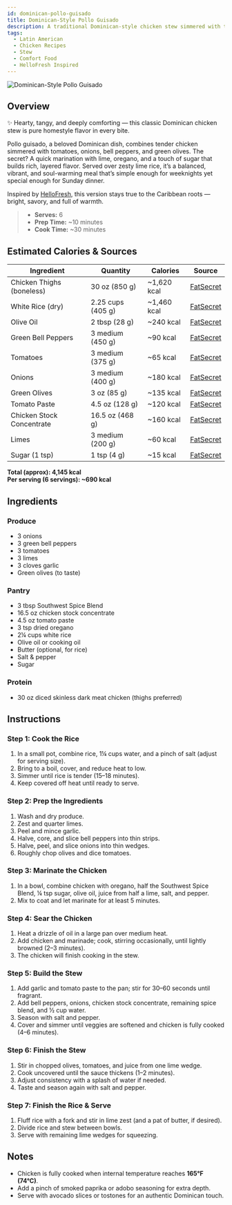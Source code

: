 ```yaml
---
id: dominican-pollo-guisado
title: Dominican-Style Pollo Guisado
description: A traditional Dominican-style chicken stew simmered with tomato, bell pepper, onions, olives, and spices — served with lime-infused white rice for a cozy, flavorful meal.
tags:
  - Latin American
  - Chicken Recipes
  - Stew
  - Comfort Food
  - HelloFresh Inspired
---
```


![Dominican-Style Pollo Guisado](/img/hispanic/dominican_pollo_guisado/cover.png)

## Overview

✨ Hearty, tangy, and deeply comforting — this classic Dominican chicken stew is pure homestyle flavor in every bite.

Pollo guisado, a beloved Dominican dish, combines tender chicken simmered with tomatoes, onions, bell peppers, and green olives. The secret? A quick marination with lime, oregano, and a touch of sugar that builds rich, layered flavor. Served over zesty lime rice, it’s a balanced, vibrant, and soul-warming meal that’s simple enough for weeknights yet special enough for Sunday dinner.

Inspired by [HelloFresh], this version stays true to the Caribbean roots — bright, savory, and full of warmth.

> - **Serves:** 6
> - **Prep Time:** ~10 minutes
> - **Cook Time:** ~30 minutes

## Estimated Calories & Sources

| **Ingredient**            | **Quantity**      | **Calories** | **Source**                                                                                    |
| ------------------------- | ----------------- | ------------ | --------------------------------------------------------------------------------------------- |
| Chicken Thighs (boneless) | 30 oz (850 g)     | ~1,620 kcal  | [FatSecret](https://www.fatsecret.com/calories-nutrition/usda/chicken-thigh-meat-only-cooked) |
| White Rice (dry)          | 2.25 cups (405 g) | ~1,460 kcal  | [FatSecret](https://www.fatsecret.com/calories-nutrition/usda/white-rice-long-grain-raw)      |
| Olive Oil                 | 2 tbsp (28 g)     | ~240 kcal    | [FatSecret](https://www.fatsecret.com/calories-nutrition/generic/olive-oil)                   |
| Green Bell Peppers        | 3 medium (450 g)  | ~90 kcal     | [FatSecret](https://www.fatsecret.com/calories-nutrition/usda/peppers-sweet-green-raw)        |
| Tomatoes                  | 3 medium (375 g)  | ~65 kcal     | [FatSecret](https://www.fatsecret.com/calories-nutrition/usda/tomatoes-red-ripe-raw)          |
| Onions                    | 3 medium (400 g)  | ~180 kcal    | [FatSecret](https://www.fatsecret.com/calories-nutrition/usda/onions)                         |
| Green Olives              | 3 oz (85 g)       | ~135 kcal    | [FatSecret](https://www.fatsecret.com/calories-nutrition/usda/olives-green)                   |
| Tomato Paste              | 4.5 oz (128 g)    | ~120 kcal    | [FatSecret](https://www.fatsecret.com/calories-nutrition/usda/tomato-paste)                   |
| Chicken Stock Concentrate | 16.5 oz (468 g)   | ~160 kcal    | [FatSecret](https://www.fatsecret.com/calories-nutrition/generic/chicken-broth)               |
| Limes                     | 3 medium (200 g)  | ~60 kcal     | [FatSecret](https://www.fatsecret.com/calories-nutrition/usda/limes-raw)                      |
| Sugar (1 tsp)             | 1 tsp (4 g)       | ~15 kcal     | [FatSecret](https://www.fatsecret.com/calories-nutrition/usda/sugar)                          |

**Total (approx): 4,145 kcal**  
**Per serving (6 servings): ~690 kcal**

## Ingredients

### Produce

- 3 onions
- 3 green bell peppers
- 3 tomatoes
- 3 limes
- 3 cloves garlic
- Green olives (to taste)

### Pantry

- 3 tbsp Southwest Spice Blend
- 16.5 oz chicken stock concentrate
- 4.5 oz tomato paste
- 3 tsp dried oregano
- 2¼ cups white rice
- Olive oil or cooking oil
- Butter (optional, for rice)
- Salt & pepper
- Sugar

### Protein

- 30 oz diced skinless dark meat chicken (thighs preferred)

## Instructions

### Step 1: Cook the Rice

1. In a small pot, combine rice, 1¼ cups water, and a pinch of salt (adjust for serving size).
2. Bring to a boil, cover, and reduce heat to low.
3. Simmer until rice is tender (15–18 minutes).
4. Keep covered off heat until ready to serve.

### Step 2: Prep the Ingredients

1. Wash and dry produce.
2. Zest and quarter limes.
3. Peel and mince garlic.
4. Halve, core, and slice bell peppers into thin strips.
5. Halve, peel, and slice onions into thin wedges.
6. Roughly chop olives and dice tomatoes.

### Step 3: Marinate the Chicken

1. In a bowl, combine chicken with oregano, half the Southwest Spice Blend, ¼ tsp sugar, olive oil, juice from half a lime, salt, and pepper.
2. Mix to coat and let marinate for at least 5 minutes.

### Step 4: Sear the Chicken

1. Heat a drizzle of oil in a large pan over medium heat.
2. Add chicken and marinade; cook, stirring occasionally, until lightly browned (2–3 minutes).
3. The chicken will finish cooking in the stew.

### Step 5: Build the Stew

1. Add garlic and tomato paste to the pan; stir for 30–60 seconds until fragrant.
2. Add bell peppers, onions, chicken stock concentrate, remaining spice blend, and ½ cup water.
3. Season with salt and pepper.
4. Cover and simmer until veggies are softened and chicken is fully cooked (4–6 minutes).

### Step 6: Finish the Stew

1. Stir in chopped olives, tomatoes, and juice from one lime wedge.
2. Cook uncovered until the sauce thickens (1–2 minutes).
3. Adjust consistency with a splash of water if needed.
4. Taste and season again with salt and pepper.

### Step 7: Finish the Rice & Serve

1. Fluff rice with a fork and stir in lime zest (and a pat of butter, if desired).
2. Divide rice and stew between bowls.
3. Serve with remaining lime wedges for squeezing.

## Notes

- Chicken is fully cooked when internal temperature reaches **165°F (74°C)**.
- Add a pinch of smoked paprika or adobo seasoning for extra depth.
- Serve with avocado slices or tostones for an authentic Dominican touch.

[HelloFresh]: https://www.hellofresh.com/recipes/dominican-style-pollo-guisado-68a40ffbc9c9b6c9ca76521e

